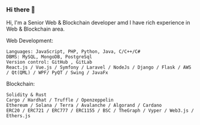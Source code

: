 ### Hi there 👋 


Hi, I'm a Senior Web & Blockchain developer amd I have rich experience in Web & Blockchain area.


Web Development:
    
    Languages: JavaScript, PHP, Python, Java, C/C++/C#
    DBMS: MySQL, MongoDB, PostgreSql
    Version control: GitHub , GitLab
    React.js / Vue.js / Symfony / Laravel / NodeJs / Django / Flask / AWS / Qt(QML) / WPF/ PyQT / Swing / JavaFx
    

Blockchain:

    Solidity & Rust
    Cargo / Hardhat / Truffle / Openzeppelin
    Ethereum / Solana / Terra / Avalanche / Algorand / Cardano 
    ERC20 / ERC721 / ERC777 / ERC1155 / BSC / TheGraph / Vyper / Web3.js / Ethers.js




<!--
**snowmxdev/snowmxdev** is a ✨ _special_ ✨ repository because its `README.md` (this file) appears on your GitHub profile.

Here are some ideas to get you started:

- 🔭 I’m currently working on ...
- 🌱 I’m currently learning ...
- 👯 I’m looking to collaborate on ...
- 🤔 I’m looking for help with ...
- 💬 Ask me about ...
- 📫 How to reach me: ...
- 😄 Pronouns: ...
- ⚡ Fun fact: ...
-->
